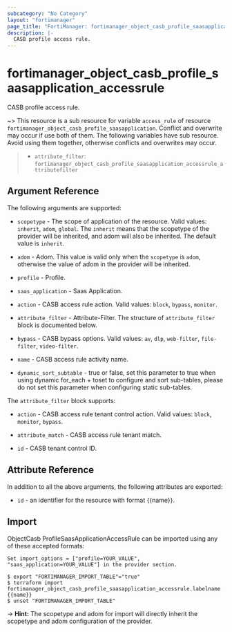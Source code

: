 ```yaml
---
subcategory: "No Category"
layout: "fortimanager"
page_title: "FortiManager: fortimanager_object_casb_profile_saasapplication_accessrule"
description: |-
  CASB profile access rule.
---
```


# fortimanager_object_casb_profile_saasapplication_accessrule
CASB profile access rule.

~> This resource is a sub resource for variable `access_rule` of resource `fortimanager_object_casb_profile_saasapplication`. Conflict and overwrite may occur if use both of them.
The following variables have sub resource. Avoid using them together, otherwise conflicts and overwrites may occur.
>- `attribute_filter`: `fortimanager_object_casb_profile_saasapplication_accessrule_attributefilter`



## Argument Reference


The following arguments are supported:

* `scopetype` - The scope of application of the resource. Valid values: `inherit`, `adom`, `global`. The `inherit` means that the scopetype of the provider will be inherited, and adom will also be inherited. The default value is `inherit`.
* `adom` - Adom. This value is valid only when the `scopetype` is `adom`, otherwise the value of adom in the provider will be inherited.
* `profile` - Profile.
* `saas_application` - Saas Application.

* `action` - CASB access rule action. Valid values: `block`, `bypass`, `monitor`.

* `attribute_filter` - Attribute-Filter. The structure of `attribute_filter` block is documented below.
* `bypass` - CASB bypass options. Valid values: `av`, `dlp`, `web-filter`, `file-filter`, `video-filter`.

* `name` - CASB access rule activity name.
* `dynamic_sort_subtable` - true or false, set this parameter to true when using dynamic for_each + toset to configure and sort sub-tables, please do not set this parameter when configuring static sub-tables.

The `attribute_filter` block supports:

* `action` - CASB access rule tenant control action. Valid values: `block`, `monitor`, `bypass`.

* `attribute_match` - CASB access rule tenant match.
* `id` - CASB tenant control ID.


## Attribute Reference

In addition to all the above arguments, the following attributes are exported:
* `id` - an identifier for the resource with format {{name}}.

## Import

ObjectCasb ProfileSaasApplicationAccessRule can be imported using any of these accepted formats:
```
Set import_options = ["profile=YOUR_VALUE", "saas_application=YOUR_VALUE"] in the provider section.

$ export "FORTIMANAGER_IMPORT_TABLE"="true"
$ terraform import fortimanager_object_casb_profile_saasapplication_accessrule.labelname {{name}}
$ unset "FORTIMANAGER_IMPORT_TABLE"
```
-> **Hint:** The scopetype and adom for import will directly inherit the scopetype and adom configuration of the provider.
